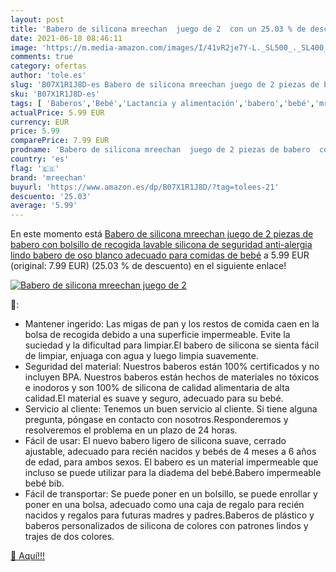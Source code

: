 ```yaml
---
layout: post
title: 'Babero de silicona mreechan  juego de 2  con un 25.03 % de descuento'
date: 2021-06-18 08:46:11
image: 'https://m.media-amazon.com/images/I/41vR2je7Y-L._SL500_._SL400_.jpg'
comments: true
category: ofertas
author: 'tole.es'
slug: 'B07X1R1J8D-es Babero de silicona mreechan juego de 2 piezas de babero...'
sku: 'B07X1R1J8D-es'
tags: [ 'Baberos','Bebé','Lactancia y alimentación','babero','bebé','mreechan', ]
actualPrice: 5.99 EUR
currency: EUR
price: 5.99
comparePrice: 7.99 EUR
prodname: 'Babero de silicona mreechan  juego de 2 piezas de babero  con bolsillo de recogida lavable  silicona de seguridad  anti-alergia  lindo babero de oso blanco  adecuado para comidas de bebé'
country: 'es'
flag: '🇪🇸'
brand: 'mreechan'
buyurl: 'https://www.amazon.es/dp/B07X1R1J8D/?tag=tolees-21'
descuento: '25.03'
average: '5.99'
---
```


En este momento está [Babero de silicona mreechan  juego de 2 piezas de babero  con bolsillo de recogida lavable  silicona de seguridad  anti-alergia  lindo babero de oso blanco  adecuado para comidas de bebé](https://www.amazon.es/dp/B07X1R1J8D/?tag=tolees-21) a 5.99 EUR (original: 7.99 EUR) (25.03 %  de descuento) en el siguiente enlace!

[![Babero de silicona mreechan  juego de 2 ](https://m.media-amazon.com/images/I/41vR2je7Y-L._SL500_._SL400_.jpg)](https://www.amazon.es/dp/B07X1R1J8D/?tag=tolees-21)

🔎:

- Mantener ingerido: Las migas de pan y los restos de comida caen en la bolsa de recogida debido a una superficie impermeable. Evite la suciedad y la dificultad para limpiar.El babero de silicona se sienta fácil de limpiar, enjuaga con agua y luego limpia suavemente.
- Seguridad del material: Nuestros baberos están 100% certificados y no incluyen BPA. Nuestros baberos están hechos de materiales no tóxicos e inodoros y son 100% de silicona de calidad alimentaria de alta calidad.El material es suave y seguro, adecuado para su bebé.
- Servicio al cliente: Tenemos un buen servicio al cliente. Si tiene alguna pregunta, póngase en contacto con nosotros.Responderemos y resolveremos el problema en un plazo de 24 horas.
- Fácil de usar: El nuevo babero ligero de silicona suave, cerrado ajustable, adecuado para recién nacidos y bebés de 4 meses a 6 años de edad, para ambos sexos. El babero es un material impermeable que incluso se puede utilizar para la diadema del bebé.Babero impermeable bebé bib.
- Fácil de transportar: Se puede poner en un bolsillo, se puede enrollar y poner en una bolsa, adecuado como una caja de regalo para recién nacidos y regalos para futuras madres y padres.Baberos de plástico y baberos personalizados de silicona de colores con patrones lindos y trajes de dos colores.

[🛒 Aquí!!!](https://www.amazon.es/dp/B07X1R1J8D/?tag=tolees-21)
